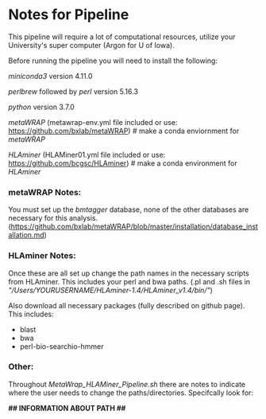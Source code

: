 # Notes for Pipeline #

This pipeline will require a lot of computational resources, utilize your University's super computer (Argon for U of Iowa).

Before running the pipeline you will need to install the following:

*miniconda3* version 4.11.0

*perlbrew* followed by *perl* version 5.16.3

*python* version 3.7.0

*metaWRAP* (metawrap-env.yml file included or use: https://github.com/bxlab/metaWRAP) # make a conda enviornment for *metaWRAP*

*HLAminer* (HLAMiner01.yml file included or use: https://github.com/bcgsc/HLAminer) # make a conda environment for *HLAminer*

### metaWRAP Notes: ###
You must set up the *bmtagger* database, none of the other databases are necessary for this analysis. 
(https://github.com/bxlab/metaWRAP/blob/master/installation/database_installation.md)

### HLAminer Notes: ###
Once these are all set up change the path names in the necessary scripts from HLAminer. This includes
your perl and bwa paths.
(.pl and .sh files in *"/Users/YOURUSERNAME/HLAminer-1.4/HLAminer_v1.4/bin/"*)

Also download all necessary packages (fully described on github page). This includes:
- blast
- bwa
- perl-bio-searchio-hmmer

### Other: ###
Throughout *MetaWrap_HLAMiner_Pipeline.sh* there are notes to indicate where the user needs to change the paths/directories. 
Specifcally look for:

**## INFORMATION ABOUT PATH ##**
